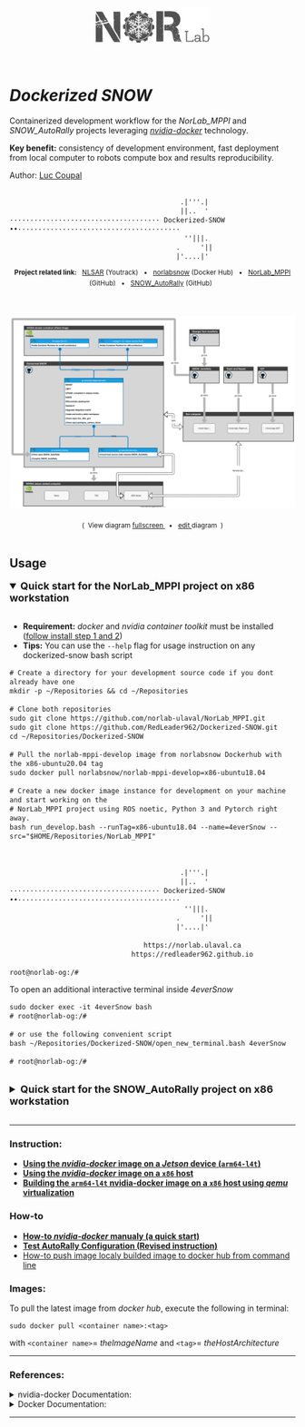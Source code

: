 
<div align="center">
<a href="https://norlab.ulaval.ca">
<img src="visual/norlab_logo_acronym_dark.png" width="200">
</a>
<br>
<br>
<br>
</div>

# _Dockerized SNOW_
Containerized development workflow for the _NorLab_MPPI_ and _SNOW_AutoRally_ projects leveraging [_nvidia-docker_](https://github.com/NVIDIA/nvidia-docker) technology.

**Key benefit:** consistency of development environment, fast deployment from local computer to robots compute box and results reproducibility.    

Author: [Luc Coupal](https://redleader962.github.io) 

```shell

                                          .|'''.|                                               
                                          ||..  '                                               
····································· Dockerized-SNOW ••········································
                                           ''|||.                                               
                                         .     '||                                              
                                         |'....|'                                               

```


<div align="center">
<p>
<sup>
<b>Project related link: </b> &nbsp; 
<a href="https://redleader.myjetbrains.com/youtrack/dashboard?id=bce3112d-bda1-425c-8628-802a047be4d3">NLSAR</a>
(Youtrack) &nbsp; • &nbsp;  
<a href="https://hub.docker.com/u/norlabsnow">norlabsnow</a>
(Docker Hub) &nbsp; • &nbsp; 
<a href="https://github.com/norlab-ulaval/NorLab_MPPI">NorLab_MPPI</a>
(GitHub) &nbsp; • &nbsp; 
<a href="https://github.com/RedLeader962/SNOW_AutoRally">SNOW_AutoRally</a>
(GitHub)
&nbsp;
</sup>
</p>
<br>
</div>

<!-- 
<br>
<div align="center">
<p>
<a href="https://viewer.diagrams.net/?target=blank&highlight=0000ff&edit=_blank&layers=1&nav=1&title=dockerized_snow_plan.drawio#Uhttps%3A%2F%2Fraw.githubusercontent.com%2FRedLeader962%2FDockerized-SNOW%2Fmaster%2Fdrawio%2Fdockerized_snow_plan.drawio">
<img src="drawio/dockerized_snow_plan.svg">
</a>
</p>
<sub>
(&nbsp; View diagram  
<a href="https://viewer.diagrams.net/?target=blank&highlight=0000ff&edit=_blank&layers=1&nav=1&title=dockerized_snow_plan.drawio#Uhttps%3A%2F%2Fraw.githubusercontent.com%2FRedLeader962%2FDockerized-SNOW%2Fmaster%2Fdrawio%2Fdockerized_snow_plan.drawio">
fullscreen
</a>
&nbsp; • &nbsp;
<a href="https://app.diagrams.net/?mode=github#HRedLeader962%2FDockerized-SNOW%2Fmaster%2Fdrawio%2Fdockerized_snow_plan.drawio" target="_blank" rel="noopener noreferrer">edit
</a>
diagram &nbsp;)
</sub>
</div>
<br>
-->


<div align="center">
<p>
<a href="https://viewer.diagrams.net/?target=blank&highlight=0000ff&edit=_blank&layers=1&nav=1&title=dockerized_snow_norlab_mppi_plan2.drawio#Uhttps%3A%2F%2Fraw.githubusercontent.com%2FRedLeader962%2FDockerized-SNOW%2Fmaster%2Fdrawio%2Fdockerized_snow_norlab_mppi_plan2.drawio">
<img src="drawio/dockerized_snow_plan.svg">
</a>
</p>
<sub>
(&nbsp; View diagram  
<a href="https://viewer.diagrams.net/?target=blank&highlight=0000ff&edit=_blank&layers=1&nav=1&title=dockerized_snow_norlab_mppi_plan2.drawio#Uhttps%3A%2F%2Fraw.githubusercontent.com%2FRedLeader962%2FDockerized-SNOW%2Fmaster%2Fdrawio%2Fdockerized_snow_norlab_mppi_plan2.drawio">
fullscreen
</a>
&nbsp; • &nbsp;
<a href="https://app.diagrams.net/?mode=github#HRedLeader962%2FDockerized-SNOW%2Fmaster%2Fdrawio%2Fdockerized_snow_norlab_mppi_plan2.drawio" target="_blank" rel="noopener noreferrer">edit
</a>
diagram &nbsp;)
</sub>
</div>
<br>


## Usage

<details open>
  <summary style="font-weight: bolder;font-size: large;">Quick start for the NorLab_MPPI project on x86 workstation</summary>
  <br>

  - **Requirement:** _docker_ and _nvidia container toolkit_ must be installed ([follow install step 1 and 2](how_to_readme/README_x86_architecture.md))
  - **Tips:** You can use the `--help` flag for usage instruction on any dockerized-snow bash script
  
  ```shell
  # Create a directory for your development source code if you dont already have one
  mkdir -p ~/Repositories && cd ~/Repositories
  
  # Clone both repositories 
  sudo git clone https://github.com/norlab-ulaval/NorLab_MPPI.git
  sudo git clone https://github.com/RedLeader962/Dockerized-SNOW.git
  cd ~/Repositories/Dockerized-SNOW
  
  # Pull the norlab-mppi-develop image from norlabsnow Dockerhub with the x86-ubuntu20.04 tag
  sudo docker pull norlabsnow/norlab-mppi-develop=x86-ubuntu18.04 
  
  # Create a new docker image instance for development on your machine and start working on the 
  # NorLab_MPPI project using ROS noetic, Python 3 and Pytorch right away.
  bash run_develop.bash --runTag=x86-ubuntu18.04 --name=4everSnow --src="$HOME/Repositories/NorLab_MPPI"
  
  
  
                                            .|'''.|                                               
                                            ||..  '                                               
  ····································· Dockerized-SNOW ••········································
                                             ''|||.                                               
                                           .     '||                                              
                                           |'....|'                                               
  
                                   https://norlab.ulaval.ca                                       
                                https://redleader962.github.io                                    
  
  root@norlab-og:/#
  ```
  To open an additional interactive terminal inside _4everSnow_
  ```shell 
  sudo docker exec -it 4everSnow bash
  # root@norlab-og:/#
  
  # or use the following convenient script
  bash ~/Repositories/Dockerized-SNOW/open_new_terminal.bash 4everSnow
  
  # root@norlab-og:/#
  ```

  <br>
</details>

<details>
  <summary style="font-weight: bolder;font-size: large;">Quick start for the SNOW_AutoRally project on x86 workstation</summary>
  <br>

  - **Requirement:** _docker_ and _nvidia container toolkit_ must be installed ([follow install step 1 and 2](how_to_readme/README_x86_architecture.md))
  - **Tips:** You can use the `--help` flag for usage instruction on any dockerized-snow bash script
  
  ```shell
  # Create a directory for your development source code if you dont already have one
  mkdir -p ~/Repositories && cd ~/Repositories
  
  # Clone both repositories 
  sudo git clone https://github.com/RedLeader962/SNOW_AutoRally.git
  sudo git clone https://github.com/RedLeader962/Dockerized-SNOW.git
  cd ~/Repositories/Dockerized-SNOW
  
  # Pull the norlab-mppi-develop image from norlabsnow Dockerhub with the x86-ubuntu20.04 tag
  bash build_dependencies.bash --x86 --GT-AR
  bash build_develop.bash --x86 --GT-AR
  
  
  # Create a new docker image instance for development on your machine and start working on the 
  # NorLab_MPPI project using ROS noetic, Python 3 and Pytorch right away.
  bash run_develop.bash --runTag=x86-ubuntu18.04 --name=IamSnow --src="$HOME/Repositories/SNOW_AutoRally"
  
  
  
                                            .|'''.|                                               
                                            ||..  '                                               
  ····································· Dockerized-SNOW ••········································
                                             ''|||.                                               
                                           .     '||                                              
                                           |'....|'                                               
  
                                   https://norlab.ulaval.ca                                       
                                https://redleader962.github.io                                    
  
  root@norlab-og:/#
  ```
  Then follow the step at [SNOW_AutoRally: Autonomous Driving in Simulation using MPPI](https://github.com/RedLeader962/SNOW_AutoRally#autonomous-driving-in-simulation-using-mppi)
  ```docker
  roslaunch autorally_gazebo autoRallyTrackGazeboSim.launch
  
  ...
  ```

  <br>
</details> 

<br>

---
### Instruction:

- [**Using the _nvidia-docker_ image on a _Jetson_ device (`arm64-l4t`)**](how_to_readme/README_Jetson_builded.md)
- [**Using the _nvidia-docker_ image on a `x86` host**](how_to_readme/README_x86_architecture.md)
- [**Building the `arm64-l4t` nvidia-docker image on a `x86` host using _qemu_ virtualization**](how_to_readme/README_cross_compiler.md)

### How-to
- [**How-to _nvidia-docker_ manualy (a quick start)**](how_to_readme/README_docker_manualy_quickstart.md)
- [**Test AutoRally Configuration (**Revised instruction**)**](https://github.com/RedLeader962/SNOW_AutoRally#test-autorally-configuration-in-gazebo-revised-instruction)
- [How-to push image localy builded image to docker hub from command line](how_to_readme/README_push_to_dockerhub.md)


### Images:
To pull the latest image from _docker hub_, execute the following in terminal: 
```shell
sudo docker pull <container name>:<tag>
```
with `<container name>`= _theImageName_ and `<tag>`= _theHostArchitecture_  

<!-- 
Latest images for _Jetson_: 
  - `norlabsnow/gt-autorally/deploy:arm64-l4t`
  - `norlabsnow/gt-autorally/develop:arm64-l4t`
  - `norlabsnow/gt-autorally/dependencies:arm64-l4t`

Latest images for _x86_64_ workstion: 
  - `norlabsnow/gt-autorally/deploy:x86`
  - `norlabsnow/gt-autorally/develop:x86`
  - `norlabsnow/gt-autorally/dependencies:x86`

Base image: 
  - `nvcr.io/nvidia/l4t-base:r32.5.0`
  - `nvcr.io/nvidia/cudagl:11.3.1-devel-ubuntu18.04`
-->

---
### References:

<details>
<summary>nvidia-docker Documentation:</summary>

- [nvidia-docker: Build and run Docker containers leveraging NVIDIA GPUs](https://github.com/NVIDIA/nvidia-docker) 
  - [NVIDIA Container Runtime on _Jetson_](https://github.com/NVIDIA/nvidia-docker/wiki/NVIDIA-Container-Runtime-on-Jetson)
  - [Driver containers](https://github.com/NVIDIA/nvidia-docker/wiki/Driver-containers)
- [NVIDIA Cloud Native Technologies](https://docs.nvidia.com/datacenter/cloud-native/#)
- Base image for _jetson_:
  - https://ngc.nvidia.com/catalog/containers/nvidia:l4t-base
  - https://developer.nvidia.com/embedded/jetson-cloud-native
- Base image with _CUDA_ and _OpenGL_ support:
  - https://hub.docker.com/r/nvidia/cudagl/
  - https://github.com/NVIDIA/nvidia-docker/wiki/CUDA
  - https://ngc.nvidia.com/catalog/containers/nvidia:cudagl

</details>

<details>
<summary>Docker Documentation:</summary>

- [Use the Docker command line | Docker Documentation](https://docs.docker.com/engine/reference/commandline/cli/)
- [Dockerfile reference | Docker Documentation](https://docs.docker.com/engine/reference/builder/)

</details>

---




 

